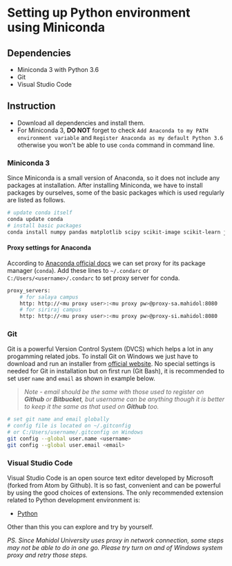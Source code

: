 # Setting up Python environment using Miniconda
## Dependencies
- Miniconda 3 with Python 3.6
- Git 
- Visual Studio Code

## Instruction
- Download all dependencies and install them.
- For Miniconda 3, **DO NOT** forget to check `Add Anaconda to my PATH environment variable` and `Register Anaconda as my default Python 3.6` otherwise you won't be able to use `conda` command in command line.

### Miniconda 3
Since Miniconda is a small version of Anaconda, so it does not include any packages at installation. After installing Miniconda, we have to install packages by ourselves, some of the basic packages which is used regularly are listed as follows.

```sh
# update conda itself
conda update conda
# install basic packages
conda install numpy pandas matplotlib scipy scikit-image scikit-learn jupyter notebook
```

#### Proxy settings for Anaconda
According to [Anaconda official docs](https://conda.io/docs/config.html#configure-conda-for-use-behind-a-proxy-server-proxy-servers) we can set proxy for its package manager (`conda`). Add these lines to `~/.condarc` or `C:/Users/<username>/.condarc` to set proxy server for conda.

```sh
proxy_servers:
    # for salaya campus
    http: http://<mu proxy user>:<mu proxy pw>@proxy-sa.mahidol:8080
    # for siriraj campus
    http: http://<mu proxy user>:<mu proxy pw>@proxy-si.mahidol:8080
```

### Git
Git is a powerful Version Control System (DVCS) which helps a lot in any progamming related jobs. To install Git on Windows we just have to download and run an installer from [official website](https://git-scm.com/). No special settings is needed for Git in installation but on first run (Git Bash), it is recommended to set user `name` and `email` as shown in example below. 

> *Note - email should be the same with those used to register on **Github** or **Bitbucket**, but username can be anything though it is better to keep it the same as that used on **Github** too.*

```sh
# set git name and email globally
# config file is located on ~/.gitconfig
# or C:/Users/username/.gitconfig on Windows
git config --global user.name <username>
git config --global user.email <email>
```

### Visual Studio Code
Visual Studio Code is an open source text editor developed by Microsoft (forked from Atom by Github). It is so fast, convenient and can be powerful by using the good choices of extensions. The only recommended extension related to Python development environment is:

- [Python](https://marketplace.visualstudio.com/items?itemName=donjayamanne.python)

Other than this you can explore and try by yourself.

*PS. Since Mahidol University uses proxy in network connection, some steps may not be able to do in one go. Please try turn on and of Windows system proxy and retry those steps.*